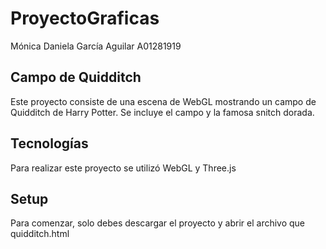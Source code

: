 # ProyectoGraficas
Mónica Daniela García Aguilar A01281919

## Campo de Quidditch
Este proyecto consiste de una escena de WebGL mostrando un campo de Quidditch de Harry Potter. Se incluye el campo y la famosa snitch dorada. 

## Tecnologías
Para realizar este proyecto se utilizó WebGL y Three.js

## Setup
Para comenzar, solo debes descargar el proyecto y abrir el archivo que quidditch.html
